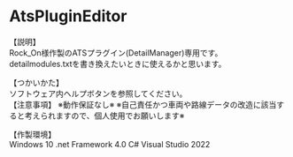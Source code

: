 # AtsPluginEditor
【説明】  
Rock_On様作製のATSプラグイン(DetailManager)専用です。  
detailmodules.txtを書き換えたいときに使えるかと思います。  
  
【つかいかた】  
ソフトウェア内ヘルプボタンを参照してください。  
【注意事項】
※動作保証なし※
※自己責任かつ車両や路線データの改造に該当すると考えられますので、個人使用でお願いします※
  
【作製環境】  
Windows 10 .net Framework 4.0 C# Visual Studio 2022
